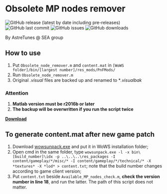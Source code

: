 # Obsolete MP nodes remover

![GitHub release (latest by date including pre-releases)](https://img.shields.io/github/v/release/SEA-group/Obsolete-MP-nodes-remover?include_prereleases)
![GitHub last commit](https://img.shields.io/github/last-commit/SEA-group/Obsolete-MP-nodes-remover)
![GitHub issues](https://img.shields.io/github/issues-raw/SEA-group/Obsolete-MP-nodes-remover)
![GitHub downloads](https://img.shields.io/github/downloads/SEA-group/Obsolete-MP-nodes-remover/total)

By AstreTunes @ SEA group

## How to use
1. Put `Obsolete_node_remover.m` and `content.mat` in `[WoWS folder]/bin/[largest number]/res_mods/PnFMods/`
2. Run `Obsolete_node_remover.m`
3. Original *.visual* files are backed up and renamed to **.visualbak*

### Attention
1. **Matlab version must be r2016b or later**
2. **The backup will be overwritten if you run the script twice**

**[Download](https://github.com/SEA-group/Obsolete-MP-nodes-remover/releases/download/0.9.7.0/Script_for_0.9.7.0.zip)**

## To generate content.mat after new game patch
1. Download [wowsunpack.exe](https://forum.worldofwarships.eu/topic/113847-all-wows-unpack-tool-unpack-game-client-resources/) and put it in WoWS installation folder;
2. Open cmd in the same folder, type `wowsunpack.exe -l -x bin\[build_number]\idx -p ..\..\..\res_packages -I content/gameplay/*/misc/* -I content/gameplay/*/technical/* -X *textures* -X *lod* > content.txt`; note that the build number changes according to game client version;
3. Put `content.txt` beside `Available_MP_nodes_check.m`, **check the version number in line 18**, and run the latter. The path of this script does not matter.
